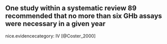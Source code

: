 One study within a systematic review 89 recommended that no more than six GHb assays were necessary in a given year 
---
 nice.evidencecategory: IV
[@Coster_2000]
